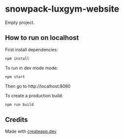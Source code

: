 # snowpack-luxgym-website

Empty project.

## How to run on localhost

First install dependencies:

```sh
npm install
```

To run in dev mode mode:

```sh
npm start
```

Then go to http://localhost:8080

To create a production build:

```sh
npm run build
```

## Credits

Made with [createapp.dev](https://createapp.dev/)

